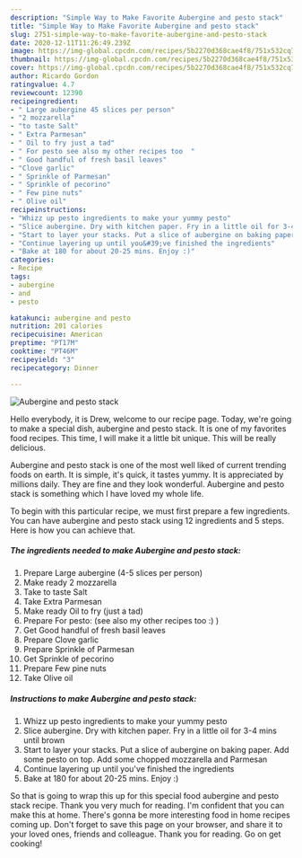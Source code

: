 ```yaml
---
description: "Simple Way to Make Favorite Aubergine and pesto stack"
title: "Simple Way to Make Favorite Aubergine and pesto stack"
slug: 2751-simple-way-to-make-favorite-aubergine-and-pesto-stack
date: 2020-12-11T11:26:49.239Z
image: https://img-global.cpcdn.com/recipes/5b2270d368cae4f8/751x532cq70/aubergine-and-pesto-stack-recipe-main-photo.jpg
thumbnail: https://img-global.cpcdn.com/recipes/5b2270d368cae4f8/751x532cq70/aubergine-and-pesto-stack-recipe-main-photo.jpg
cover: https://img-global.cpcdn.com/recipes/5b2270d368cae4f8/751x532cq70/aubergine-and-pesto-stack-recipe-main-photo.jpg
author: Ricardo Gordon
ratingvalue: 4.7
reviewcount: 12390
recipeingredient:
- " Large aubergine 45 slices per person"
- "2 mozzarella"
- "to taste Salt"
- " Extra Parmesan"
- " Oil to fry just a tad"
- " For pesto see also my other recipes too  "
- " Good handful of fresh basil leaves"
- "Clove garlic"
- " Sprinkle of Parmesan"
- " Sprinkle of pecorino"
- " Few pine nuts"
- " Olive oil"
recipeinstructions:
- "Whizz up pesto ingredients to make your yummy pesto"
- "Slice aubergine. Dry with kitchen paper. Fry in a little oil for 3-4 mins until brown"
- "Start to layer your stacks. Put a slice of aubergine on baking paper. Add some pesto on top. Add some chopped mozzarella and Parmesan"
- "Continue layering up until you&#39;ve finished the ingredients"
- "Bake at 180 for about 20-25 mins. Enjoy :)"
categories:
- Recipe
tags:
- aubergine
- and
- pesto

katakunci: aubergine and pesto 
nutrition: 201 calories
recipecuisine: American
preptime: "PT17M"
cooktime: "PT46M"
recipeyield: "3"
recipecategory: Dinner

---
```



![Aubergine and pesto stack](https://img-global.cpcdn.com/recipes/5b2270d368cae4f8/751x532cq70/aubergine-and-pesto-stack-recipe-main-photo.jpg)

Hello everybody, it is Drew, welcome to our recipe page. Today, we're going to make a special dish, aubergine and pesto stack. It is one of my favorites food recipes. This time, I will make it a little bit unique. This will be really delicious.

Aubergine and pesto stack is one of the most well liked of current trending foods on earth. It is simple, it's quick, it tastes yummy. It is appreciated by millions daily. They are fine and they look wonderful. Aubergine and pesto stack is something which I have loved my whole life.




To begin with this particular recipe, we must first prepare a few ingredients. You can have aubergine and pesto stack using 12 ingredients and 5 steps. Here is how you can achieve that.

<!--inarticleads1-->

##### The ingredients needed to make Aubergine and pesto stack:

1. Prepare  Large aubergine (4-5 slices per person)
1. Make ready 2 mozzarella
1. Take to taste Salt
1. Take  Extra Parmesan
1. Make ready  Oil to fry (just a tad)
1. Prepare  For pesto: (see also my other recipes too :) )
1. Get  Good handful of fresh basil leaves
1. Prepare Clove garlic
1. Prepare  Sprinkle of Parmesan
1. Get  Sprinkle of pecorino
1. Prepare  Few pine nuts
1. Take  Olive oil




<!--inarticleads2-->

##### Instructions to make Aubergine and pesto stack:

1. Whizz up pesto ingredients to make your yummy pesto
1. Slice aubergine. Dry with kitchen paper. Fry in a little oil for 3-4 mins until brown
1. Start to layer your stacks. Put a slice of aubergine on baking paper. Add some pesto on top. Add some chopped mozzarella and Parmesan
1. Continue layering up until you&#39;ve finished the ingredients
1. Bake at 180 for about 20-25 mins. Enjoy :)




So that is going to wrap this up for this special food aubergine and pesto stack recipe. Thank you very much for reading. I'm confident that you can make this at home. There's gonna be more interesting food in home recipes coming up. Don't forget to save this page on your browser, and share it to your loved ones, friends and colleague. Thank you for reading. Go on get cooking!
